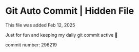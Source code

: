 # Git Auto Commit | Hidden File

This file was added Feb 12, 2025

Just for fun and keeping my daily git commit active 🤪

commit number: 296219
